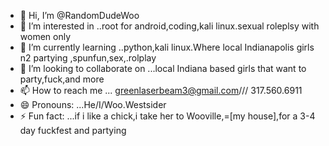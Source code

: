 - 👋 Hi, I’m @RandomDudeWoo
- 👀 I’m interested in ..root for android,coding,kali linux.sexual roleplsy with women only
- 🌱 I’m currently learning ..python,kali linux.Where local Indianapolis girls n2 partying ,spunfun,sex,.rolplay
- 💞️ I’m looking to collaborate on ...local Indiana based girls that want to party,fuck,and more
- 📫 How to reach me ... greenlaserbeam3@gmail.com/// 317.560.6911
- 😄 Pronouns: ...He/I/Woo.Westsider
- ⚡ Fun fact: ...if i like a chick,i take her to Wooville,=[my house],for a 3-4 day fuckfest and partying

<!---
RandomDudeWoo/RandomDudeWoo is a ✨ special ✨ repository because its `README.md` (this file) appears on your GitHub profile.
You can click the Preview link to take a look at your changes.
--->
